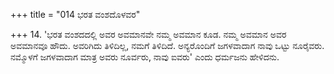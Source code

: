 +++
title = "014 ಭರತ ವಂಶದೊಳವರ"

+++
14. 'ಭರತ ವಂಶದದಲ್ಲಿ ಅವರ ಅವಮಾನವೇ ನಮ್ಮ ಅವಮಾನ ಕೂಡ. ನಮ್ಮ ಅವಮಾನ ಅವರ ಅವಮಾನವೂ ಹೌದು. ಅವರಿಗಿದು ತಿಳಿದಿಲ್ಲ, ನಮಗೆ ತಿಳಿದಿದೆ. ಅನ್ಯರೊಂದಿಗೆ ಜಗಳವಾದಾಗ ನಾವು ಒಟ್ಟು ನೂರೈವರು. ನಮ್ಮೊಳಗೆ ಜಗಳವಾದಾಗ ಮಾತ್ರ ಅವರು ನೂರ್ವರು, ನಾವು ಐವರು' ಎಂದು ಧರ್ಮಜನು ಹೇಳಿದನು.
